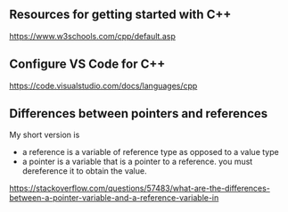 ## Resources for getting started with C++

https://www.w3schools.com/cpp/default.asp

## Configure VS Code for C++

https://code.visualstudio.com/docs/languages/cpp


## Differences between pointers and references

My short version is

- a reference is a variable of reference type as opposed to a value type
- a pointer is a variable that is a pointer to a reference. you must dereference it to obtain the value.

https://stackoverflow.com/questions/57483/what-are-the-differences-between-a-pointer-variable-and-a-reference-variable-in

